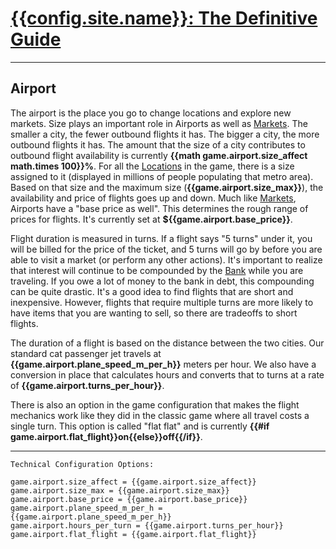 # [{{config.site.name}}: The Definitive Guide](/manual)

---

## Airport
The airport is the place you go to change locations and explore new markets.  Size plays an important role in Airports as well as [Markets](/manual/market).  The smaller a city, the fewer outbound flights it has.  The bigger a city, the more outbound flights it has.  The amount that the size of a city contributes to outbound flight availability is currently __{{math game.airport.size_affect math.times 100}}%__.  For all the [Locations](/manual/locations) in the game, there is a size assigned to it (displayed in millions of people populating that metro area). Based on that size and the maximum size (__{{game.airport.size_max}}__), the availability and price of flights goes up and down.  Much like [Markets](/manual/market), Airports have a "base price as well".  This determines the rough range of prices for flights.  It's currently set at __${{game.airport.base_price}}__.

Flight duration is measured in turns.  If a flight says "5 turns" under it, you will be billed for the price of the ticket, and 5 turns will go by before you are able to visit a market (or perform any other actions).  It's important to realize that interest will continue to be compounded by the [Bank](/manual/bank) while you are traveling.  If you owe a lot of money to the bank in debt, this compounding can be quite drastic.  It's a good idea to find flights that are short and inexpensive.  However, flights that require multiple turns are more likely to have items that you are wanting to sell, so there are tradeoffs to short flights.

The duration of a flight is based on the distance between the two cities.  Our standard cat passenger jet travels at __{{game.airport.plane_speed_m_per_h}}__ meters per hour.  We also have a conversion in place that calculates hours and converts that to turns at a rate of __{{game.airport.turns_per_hour}}__.

There is also an option in the game configuration that makes the flight mechanics work like they did in the classic game where all travel costs a single turn.  This option is called "flat flat" and is currently __{{#if game.airport.flat_flight}}on{{else}}off{{/if}}__.

---

```
Technical Configuration Options:

game.airport.size_affect = {{game.airport.size_affect}}
game.airport.size_max = {{game.airport.size_max}}
game.airport.base_price = {{game.airport.base_price}}
game.airport.plane_speed_m_per_h = {{game.airport.plane_speed_m_per_h}}
game.airport.hours_per_turn = {{game.airport.turns_per_hour}}
game.airport.flat_flight = {{game.airport.flat_flight}}
```
